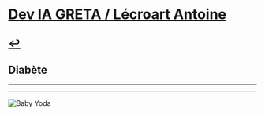 # [Dev IA GRETA / Lécroart Antoine](https://github.com/Dev-IA-2024/antoine.lecroart)

[↩️](..)
---

## Diabète
        
---
---
![Baby Yoda](https://images3.alphacoders.com/110/1108129.jpg)
